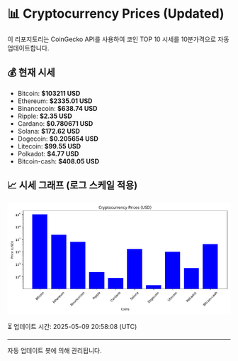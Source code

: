 
# 📊 Cryptocurrency Prices (Updated)

이 리포지토리는 CoinGecko API를 사용하여 코인 TOP 10 시세를 10분가격으로 자동 업데이트합니다.

## 💰 현재 시세
- Bitcoin: **$103211 USD**
- Ethereum: **$2335.01 USD**
- Binancecoin: **$638.74 USD**
- Ripple: **$2.35 USD**
- Cardano: **$0.780671 USD**
- Solana: **$172.62 USD**
- Dogecoin: **$0.205654 USD**
- Litecoin: **$99.55 USD**
- Polkadot: **$4.77 USD**
- Bitcoin-cash: **$408.05 USD**

## 📈 시세 그래프 (로그 스케일 적용)
![Crypto Prices](crypto_prices.png)

⏳ 업데이트 시간: 2025-05-09 20:58:08 (UTC)

---
자동 업데이트 봇에 의해 관리됩니다.
